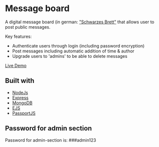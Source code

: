 # Message board

A digital message board (in german: ["Schwarzes Brett"](https://de.wikipedia.org/wiki/Schwarzes_Brett#:~:text=Der%20englische%20Begriff%20f%C3%BCr%20Schwarzes,der%20Geschichte%20des%20fr%C3%BChen%20Internets.) that allows user to post public messages.

Key features:
-   Authenticate users through login (including password encryption)
-   Post messages including automatic addition of time & author
-   Upgrade users to 'admins' to be able to delete messages

[Live Demo](https://blackboard-jxfw.onrender.com/)

## Built with
- [NodeJs](https://nodejs.org/en/)
- [Express](https://expressjs.com/)
- [MongoDB](https://www.mongodb.com/)
- [EJS](https://ejs.co/)
- [PassportJS](https://www.passportjs.org/)

## Password for admin section

Password for admin-section is: ###admin123
